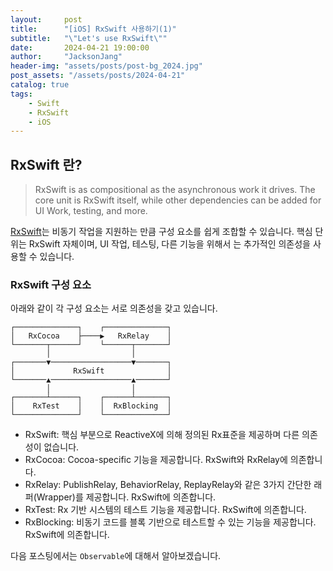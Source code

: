 ```yaml
---
layout:     post
title:      "[iOS] RxSwift 사용하기(1)"
subtitle:   "\"Let's use RxSwift\""
date:       2024-04-21 19:00:00
author:     "JacksonJang"
header-img: "assets/posts/post-bg_2024.jpg"
post_assets: "/assets/posts/2024-04-21"
catalog: true
tags:
    - Swift
    - RxSwift
    - iOS
---
```

## RxSwift 란?
> RxSwift is as compositional as the asynchronous work it drives. The core unit is RxSwift itself, while other dependencies can be added for UI Work, testing, and more.

[RxSwift](https://github.com/ReactiveX/RxSwift)는 비동기 작업을 지원하는 만큼 구성 요소를 쉽게 조합할 수 있습니다. 핵심 단위는 RxSwift 자체이며,  UI 작업, 테스팅, 다른 기능을 위해서 는 추가적인 의존성을 사용할 수 있습니다.

### RxSwift 구성 요소
아래와 같이 각 구성 요소는 서로 의존성을 갖고 있습니다.
<br />
```none
┌──────────────┐    ┌──────────────┐
│   RxCocoa    ├────▶   RxRelay    │
└───────┬──────┘    └──────┬───────┘
        │                  │        
┌───────▼──────────────────▼───────┐
│             RxSwift              │
└───────▲──────────────────▲───────┘
        │                  │        
┌───────┴──────┐    ┌──────┴───────┐
│    RxTest    │    │  RxBlocking  │
└──────────────┘    └──────────────┘
```

- RxSwift: 핵심 부분으로 ReactiveX에 의해 정의된 Rx표준을 제공하며 다른 의존성이 없습니다.
- RxCocoa: Cocoa-specific 기능을 제공합니다. RxSwift와 RxRelay에 의존합니다.
- RxRelay: PublishRelay, BehaviorRelay, ReplayRelay와 같은 3가지 간단한 래퍼(Wrapper)를 제공합니다. RxSwift에 의존합니다.
- RxTest: Rx 기반 시스템의 테스트 기능을 제공합니다. RxSwift에 의존합니다.
- RxBlocking: 비동기 코드를 블록 기반으로 테스트할 수 있는 기능을 제공합니다. RxSwift에 의존합니다.

다음 포스팅에서는 `Observable`에 대해서 알아보겠습니다.
